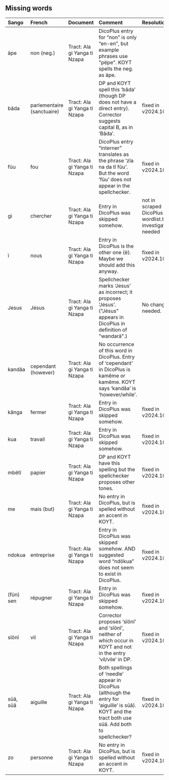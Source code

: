 ## Missing words

| Sango | French | Document | Comment | Resolution |
|:--|:--|:--|:--|:--|
| äpe | non (neg.) | Tract: Ala gi Yanga ti Nzapa | DicoPlus entry for “non” is only “en-en”, but example phrases use "pëpe". KOYT spells the neg. as äpe. ||
| bâda | parlementaire (sanctuaire) | Tract: Ala gi Yanga ti Nzapa | DP and KOYT spell this ‘bâda’ (though DP does not have a direct entry). Corrector suggests capital B, as in ‘Bâda’. | fixed in v2024.10.28 |
| fûu | fou | Tract: Ala gi Yanga ti Nzapa | DicoPlus entry “interner” translates as the phrase ‘zîa na da tî fûu’. But the word ‘fûu’ does not appear in the spellchecker. | fixed in v2024.10.28 |
| gi | chercher | Tract: Ala gi Yanga ti Nzapa | Entry in DicoPlus was skipped somehow. | not in scraped DicoPlus-wordlist.txt; investigation needed |
| ï | nous | Tract: Ala gi Yanga ti Nzapa | Entry in DicoPlus is the other one (ë). Maybe we should add this anyway. | fixed in v2024.10.28 |
| Jesus | Jésus | Tract: Ala gi Yanga ti Nzapa | Spellchecker marks ‘Jesus’ as incorrect; it proposes ‘Jésus’. ("Jésus" appears in DicoPlus in definition of "wandarä".) | No change needed. |
| kandâa | cependant (however) | Tract: Ala gi Yanga ti Nzapa | No occurrence of this word in DicoPlus. Entry of ‘cependant’ in DicoPlus is kamême or kamëme. KOYT says ‘kandâa’ is ‘however/while’. ||
| kânga | fermer | Tract: Ala gi Yanga ti Nzapa | Entry in DicoPlus was skipped somehow. | fixed in v2024.10.28 |
| kua | travail | Tract: Ala gi Yanga ti Nzapa | Entry in DicoPlus was skipped somehow. | fixed in v2024.10.24 |
| mbëtï | papier | Tract: Ala gi Yanga ti Nzapa | DP and KOYT have this spelling but the spellchecker proposes other tones. | fixed in v2024.10.28 |
| me | mais (but) | Tract: Ala gi Yanga ti Nzapa | No entry in DicoPlus, but is spelled without an accent in KOYT. | fixed in v2024.10.28 |
| ndokua | entreprise | Tract: Ala gi Yanga ti Nzapa | Entry in DicoPlus was skipped somehow. AND suggested word “ndökua” does not seem to exist in DicoPlus. | fixed in v2024.10.28 |
| (fün) sen | répugner | Tract: Ala gi Yanga ti Nzapa | Entry in DicoPlus was skipped somehow. | fixed in v2024.10.28 |
| sïönî | vil | Tract: Ala gi Yanga ti Nzapa | Corrector proposes ‘sïönï’ and ‘sîönî’, neither of which occur in KOYT and not in the entry ‘vil/vile’ in DP. | fixed in v2024.10.24 |
| süä, sûâ | aiguille | Tract: Ala gi Yanga ti Nzapa | Both spellings of ‘needle’ appear in DicoPlus (although the entry for ‘aiguille’ is sûâ). KOYT and the tract both use süä. Add both to spellchecker? | fixed in v2024.10.28 |
| zo | personne | Tract: Ala gi Yanga ti Nzapa | No entry in DicoPlus, but is spelled without an accent in KOYT. | fixed in v2024.10.24 |

